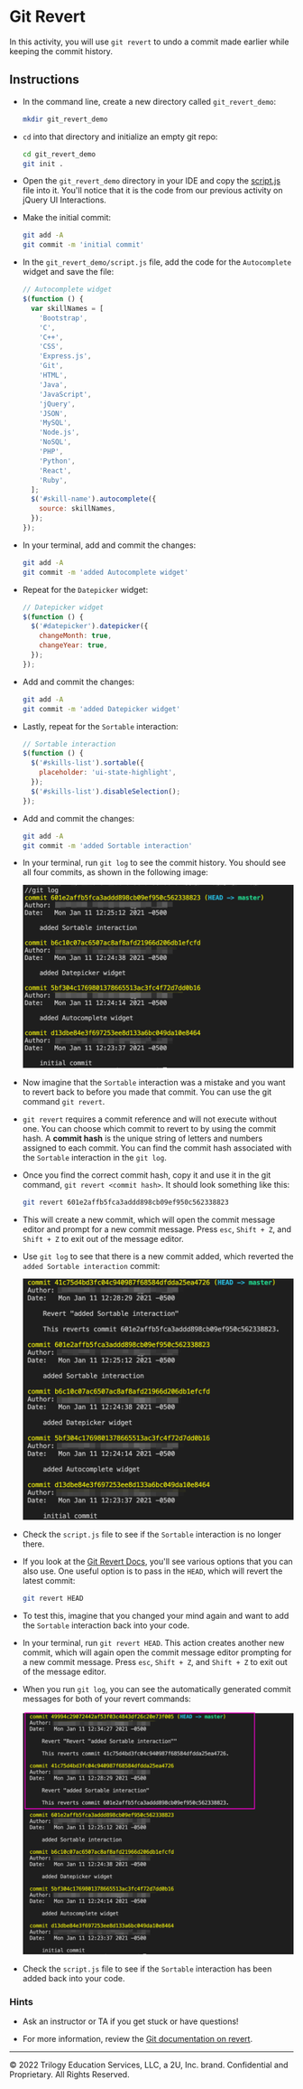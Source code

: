 # Git Revert

In this activity, you will use `git revert` to undo a commit made earlier while keeping the commit history.

## Instructions

* In the command line, create a new directory called `git_revert_demo`:

  ```bash
  mkdir git_revert_demo
  ```

* `cd` into that directory and initialize an empty git repo:

  ```bash
  cd git_revert_demo
  git init .
  ```

* Open the `git_revert_demo` directory in your IDE and copy the [script.js](./script.js) file into it. You'll notice that it is the code from our previous activity on jQuery UI Interactions.

* Make the initial commit:

  ```bash
  git add -A
  git commit -m 'initial commit'
  ```

* In the `git_revert_demo/script.js` file, add the code for the `Autocomplete` widget and save the file:

  ```js
  // Autocomplete widget
  $(function () {
    var skillNames = [
      'Bootstrap',
      'C',
      'C++',
      'CSS',
      'Express.js',
      'Git',
      'HTML',
      'Java',
      'JavaScript',
      'jQuery',
      'JSON',
      'MySQL',
      'Node.js',
      'NoSQL',
      'PHP',
      'Python',
      'React',
      'Ruby',
    ];
    $('#skill-name').autocomplete({
      source: skillNames,
    });
  });
  ```

* In your terminal, add and commit the changes:

  ```bash
  git add -A
  git commit -m 'added Autocomplete widget'
  ```

* Repeat for the `Datepicker` widget:

  ```js
  // Datepicker widget
  $(function () {
    $('#datepicker').datepicker({
      changeMonth: true,
      changeYear: true,
    });
  });
  ```

* Add and commit the changes:

  ```bash
  git add -A
  git commit -m 'added Datepicker widget'
  ```

* Lastly, repeat for the `Sortable` interaction:

  ```js
  // Sortable interaction
  $(function () {
    $('#skills-list').sortable({
      placeholder: 'ui-state-highlight',
    });
    $('#skills-list').disableSelection();
  });
  ```

* Add and commit the changes:

  ```bash
  git add -A
  git commit -m 'added Sortable interaction'
  ```

* In your terminal, run `git log` to see the commit history. You should see all four commits, as shown in the following image:

  ![The log shows all four commits.](Images/01-git-log.png)

* Now imagine that the `Sortable` interaction was a mistake and you want to revert back to before you made that commit. You can use the git command `git revert`.

* `git revert` requires a commit reference and will not execute without one. You can choose which commit to revert to by using the commit hash. A **commit hash** is the unique string of letters and numbers assigned to each commit. You can find the commit hash associated with the `Sortable` interaction in the `git log`.

* Once you find the correct commit hash, copy it and use it in the git command, `git revert <commit hash>`. It should look something like this:

  ```bash
  git revert 601e2affb5fca3addd898cb09ef950c562338823
  ```

* This will create a new commit, which will open the commit message editor and prompt for a new commit message. Press `esc`, `Shift + Z`, and `Shift + Z` to exit out of the message editor.

* Use `git log` to see that there is a new commit added, which reverted the `added Sortable interaction` commit:

  ![Git log after reverting sortable interaction commit](Images/02-git-revert-log.png)

* Check the `script.js` file to see if the `Sortable` interaction is no longer there.

* If you look at the [Git Revert Docs](https://git-scm.com/docs/git-revert#_options), you'll see various options that you can also use. One useful option is to pass in the `HEAD`, which will revert the latest commit:

  ```bash
  git revert HEAD
  ```

* To test this, imagine that you changed your mind again and want to add the `Sortable` interaction back into your code.

* In your terminal, run `git revert HEAD`. This action creates another new commit, which will again open the commit message editor prompting for a new commit message. Press `esc`, `Shift + Z`, and `Shift + Z` to exit out of the message editor.

* When you run `git log`, you can see the automatically generated commit messages for both of your revert commands:

  ![Git log after reverting to HEAD.](Images/03-git-revert-both-commits.png)

* Check the `script.js` file to see if the `Sortable` interaction has been added back into your code.

### Hints

* Ask an instructor or TA if you get stuck or have questions!

* For more information, review the [Git documentation on revert](https://git-scm.com/docs/git-revert).

---

<!-- 

	•	git reset --hard <hash-of-C>: Completely removes commits D and E, resetting the branch and working directory to commit C.
	•	git revert <hash-of-E> and git revert <hash-of-D>: Creates new commits that undo the changes made by D and E but keeps the history.
	•	git rebase -i <hash-of-C>^: Allows for interactive modification of commits, including removing unwanted commits.

-->

© 2022 Trilogy Education Services, LLC, a 2U, Inc. brand. Confidential and Proprietary. All Rights Reserved.